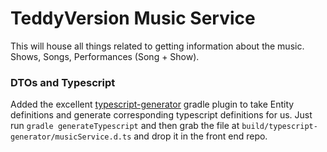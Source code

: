 # TeddyVersion Music Service

This will house all things related to getting information about the music. Shows, Songs, Performances (Song + Show).

### DTOs and Typescript

Added the excellent [typescript-generator](https://github.com/vojtechhabarta/typescript-generator) gradle plugin to take Entity definitions and generate corresponding typescript definitions for us. Just run `gradle generateTypescript` and then grab the file at `build/typescript-generator/musicService.d.ts` and drop it in the front end repo.
